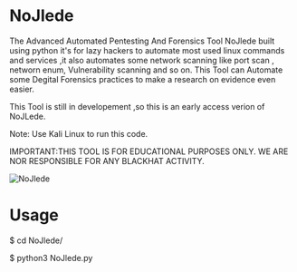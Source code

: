 # NoJlede
The Advanced Automated Pentesting And Forensics Tool
NoJlede built using python it's for lazy hackers to automate most used linux commands
and services ,it also automates some network scanning like port scan , networn enum,
Vulnerability scanning and so on.
This Tool can Automate some Degital Forensics practices to make a research on evidence even 
easier.

This Tool is still in developement ,so this is an early access verion of NoJLede.


Note: Use Kali Linux to run this code.  

IMPORTANT:THIS TOOL IS FOR EDUCATIONAL PURPOSES ONLY.
WE ARE NOR RESPONSIBLE FOR ANY BLACKHAT ACTIVITY. 


![NoJlede](https://user-images.githubusercontent.com/30495066/65699337-cd5e3280-e032-11e9-993a-4ebacf5314a5.png)











# Usage
$ cd NoJlede/

$ python3 NoJlede.py



